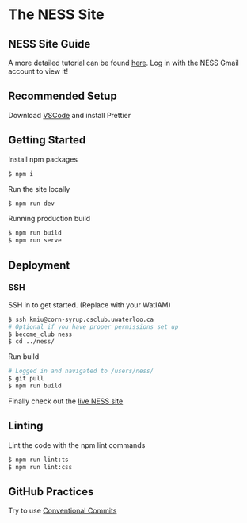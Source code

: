 # The NESS Site

## NESS Site Guide

A more detailed tutorial can be found [here](https://docs.google.com/document/d/1SRMsIUQtYv0Aco6MGTzzCFVNb1by9VsPmkbLcsQaItk/edit). Log in with the NESS Gmail account to view it!

## Recommended Setup

Download [VSCode](https://code.visualstudio.com/download) and install Prettier

## Getting Started

Install npm packages

```bash
$ npm i
```

Run the site locally

```bash
$ npm run dev
```

Running production build

```bash
$ npm run build
$ npm run serve
```

## Deployment

### SSH

SSH in to get started. (Replace with your WatIAM)

```bash
$ ssh kmiu@corn-syrup.csclub.uwaterloo.ca
# Optional if you have proper permissions set up
$ become_club ness
$ cd ../ness/
```

Run build

```bash
# Logged in and navigated to /users/ness/
$ git pull
$ npm run build
```

Finally check out the [live NESS site](https://ness.uwaterloo.ca/)

## Linting

Lint the code with the npm lint commands

```bash
$ npm run lint:ts
$ npm run lint:css
```

## GitHub Practices

Try to use [Conventional Commits](https://www.conventionalcommits.org/en/v1.0.0/)
